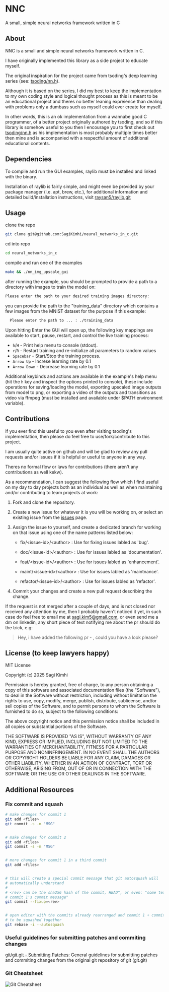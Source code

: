 # NNC

A small, simple neural networks framework written in C

## About

NNC is a small and simple neural networks framework written in C.

I have originally implemented this library as a side project to educate myself.

The original inspiration for the project came from tsoding's deep learning 
series (see: [tsoding/nn.h](https://github.com/tsoding/nn.h)).

Although it is based on the series, I did my best to keep the implementation
to my own coding style and logical thought process as this is meant to be an 
educational project and theres no better leaning expreience than dealing with 
problems only a dumbass such as myself could ever create for myself.

In other words, this is an ok implementation from a wannabe good C programmer,
of a better project originally authored by tsoding, and so if this library is
somehow useful to you then I encourage you to first check out [tsoding/nn.h](https://github.com/tsoding/nn.h)
as his implementation is most probably multiple times better then mine and is
accompanied with a respectful amount of additional educational contents.

## Dependencies

To compile and run the GUI examples, raylib must be installed and linked with
the binary.

Installation of raylib is fairly simple, and might even be provided by your
package manager (i.e. apt, brew, etc.), for additional information and
detailed build/installation instructions, visit [raysan5/raylib.git](https://github.com/raysan5/raylib.git)

## Usage

clone the repo
```sh
git clone git@github.com:SagiKimhi/neural_networks_in_c.git
```

cd into repo
```sh
cd neural_networks_in_c
```

compile and run one of the examples
```sh
make && ./nn_img_upscale_gui
```

after running the example, you should be prompted to provide a path to a
directory with images to train the model on: 
```sh
Please enter the path to your desired training images directory:
```

you can provide the path to the "training_data" directory which contains a few 
images from the MNIST dataset for the purpose if this example:
```sh
  Please enter the path to ... : ./training_data
```

Upon hitting Enter the GUI will open up, the following key mappings are
available to start, pause, restart, and control the live training process:

- `h`/`H` - Print help menu to console (stdout).
- `r`/`R` - Restart training and re-initialize all parameters to random values
- `Spacebar` - Start/Stop the training process.
- `Arrow Up` - Increse learning rate by 0.1
- `Arrow Down` - Decrease learning rate by 0.1

Additional keybinds and actions are available in the example's help menu (hit
the `h` key and inspect the options printed to console), these include
operations for saving/loading the model, exporting upscaled image outputs from
model to png, or exporting a video of the outputs and transitions as video via
ffmpeg (must be installed and available under $PATH environment variable).

## Contributions

If you ever find this useful to you even after visiting tsoding's
implementation, then please do feel free to use/fork/contribute to this
project. 

I am usually quite active on github and will be glad to review any pull 
requests and/or issues if it is helpful or useful to anyone in any way.

Theres no formal flow or laws for contributions (there aren't any contributions
as well kekw).

As a recommendation, I can suggest the following flow which I find useful on
my day to day projects both as an individual as well as when maintaining
and/or contributing to team projects at work:

1. Fork and clone the repository.

2. Create a new issue for whatever it is you will be working on, or select an
   existing issue from the [issues](issues/) page.

3. Assign the issue to yourself, and create a dedicated branch for working on
   that issue using one of the name patterns listed below:

    - fix/\<issue-id\>/\<author\> : Use for fixing issues labled as 'bug'.

    - doc/\<issue-id\>/\<author\> : Use for issues labled as 'documentation'.

    - feat/\<issue-id\>/\<author\> : Use for issues labled as 'enhancement'.

    - maint/\<issue-id\>/\<author\> : Use for issues labled as 'maintnance'.

    - refactor/\<issue-id\>/\<author\> : Use for issues labled as 'refactor'.

4. Commit your changes and create a new pull request describing the change.

If the request is not merged after a couple of days, and is not closed nor
received any attention by me, then I probably haven't noticed it yet, in
such case do feel free to email me at sagi.kim5@gmail.com, or even send me 
a dm on linkedin, any short piece of text notifying me about the pr should do 
the trick, e.g:

   > Hey, i have added the following pr - <link-to-pr>, could you have a look
   > please?

## License (to keep lawyers happy)

MIT License

Copyright (c) 2025 Sagi Kimhi

Permission is hereby granted, free of charge, to any person obtaining a copy
of this software and associated documentation files (the "Software"), to deal
in the Software without restriction, including without limitation the rights
to use, copy, modify, merge, publish, distribute, sublicense, and/or sell
copies of the Software, and to permit persons to whom the Software is
furnished to do so, subject to the following conditions:

The above copyright notice and this permission notice shall be included in all
copies or substantial portions of the Software.

THE SOFTWARE IS PROVIDED "AS IS", WITHOUT WARRANTY OF ANY KIND, EXPRESS OR
IMPLIED, INCLUDING BUT NOT LIMITED TO THE WARRANTIES OF MERCHANTABILITY,
FITNESS FOR A PARTICULAR PURPOSE AND NONINFRINGEMENT. IN NO EVENT SHALL THE
AUTHORS OR COPYRIGHT HOLDERS BE LIABLE FOR ANY CLAIM, DAMAGES OR OTHER
LIABILITY, WHETHER IN AN ACTION OF CONTRACT, TORT OR OTHERWISE, ARISING FROM,
OUT OF OR IN CONNECTION WITH THE SOFTWARE OR THE USE OR OTHER DEALINGS IN THE
SOFTWARE.


## Additional Resources

### Fix commit and squash

```sh
# make changes for commit 1
git add <files>
git commit -s -m "MSG"


# make changes for commit 2
git add <files>
git commit -s -m "MSG"


# more changes for commit 1 in a third commit
git add <files>


# this will create a special commit message that git autosquash will
# automatically understand
#
# <rev> can be the sha256 hash of the commit, HEAD^, or even: "some text in 
# commit 1's commit message"
git commit --fixup=<rev>  


# open editor with the commits already rearranged and commit 1 + commit 3 ready
# to be squashed together
git rebase -i --autosquash 
```


### Useful guidelines for submitting patches and commiting changes

[git/git.git - Submitting Patches](assets/SubmittingPatches.html):
General guidelines for submitting patches and commiting changes from the
original git repository of git (git.git)


### Git Cheatsheet

<img alt="Git Cheatsheet"
    src="assets/git-cheatsheet.png"
/>


